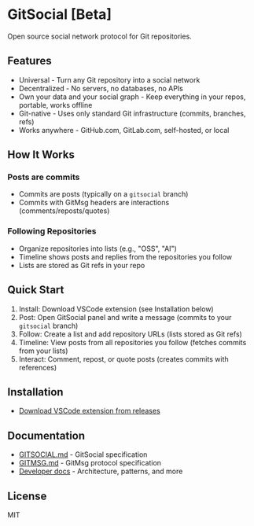 # GitSocial [Beta]

Open source social network protocol for Git repositories.

## Features

- Universal - Turn any Git repository into a social network
- Decentralized - No servers, no databases, no APIs
- Own your data and your social graph - Keep everything in your repos, portable, works offline
- Git-native - Uses only standard Git infrastructure (commits, branches, refs)
- Works anywhere - GitHub.com, GitLab.com, self-hosted, or local

## How It Works

### Posts are commits

- Commits are posts (typically on a `gitsocial` branch)
- Commits with GitMsg headers are interactions (comments/reposts/quotes)

### Following Repositories

- Organize repositories into lists (e.g., "OSS", "AI")
- Timeline shows posts and replies from the repositories you follow
- Lists are stored as Git refs in your repo

## Quick Start

1. Install: Download VSCode extension (see Installation below)
2. Post: Open GitSocial panel and write a message (commits to your `gitsocial` branch)
3. Follow: Create a list and add repository URLs (lists stored as Git refs)
4. Timeline: View posts from all repositories you follow (fetches commits from your lists)
5. Interact: Comment, repost, or quote posts (creates commits with references)

## Installation

- [Download VSCode extension from releases](https://github.com/gitsocial-org/gitsocial/releases)

## Documentation

- [GITSOCIAL.md](docs/GITSOCIAL.md) - GitSocial specification
- [GITMSG.md](docs/GITMSG.md) - GitMsg protocol specification
- [Developer docs](docs/) - Architecture, patterns, and more

## License

MIT
